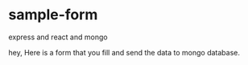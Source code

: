 # sample-form
express and react and mongo



hey,
Here is a form that you fill and send the data to mongo database.



